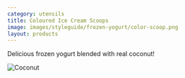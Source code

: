```yaml
---
category: utensils
title: Coloured Ice Cream Scoops
image: images/styleguide/frozen-yogurt/color-scoop.png
layout: products
---
```


Delicious frozen yogurt blended with real coconut!

![Coconut](images/styleguide/frozen-yogurt/coconut.png)